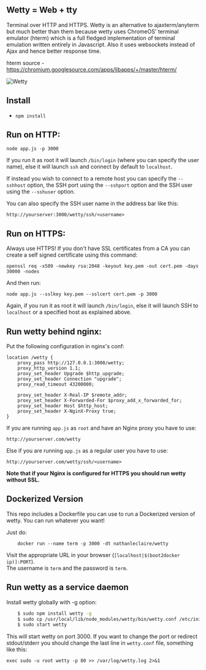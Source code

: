 Wetty = Web + tty
-----------------

Terminal over HTTP and HTTPS. Wetty is an alternative to
ajaxterm/anyterm but much better than them because wetty uses ChromeOS'
terminal emulator (hterm) which is a full fledged implementation of
terminal emulation written entirely in Javascript. Also it uses
websockets instead of Ajax and hence better response time.

hterm source - https://chromium.googlesource.com/apps/libapps/+/master/hterm/

![Wetty](/terminal.png?raw=true)

Install
-------

*  `npm install`

Run on HTTP:
-----------

    node app.js -p 3000

If you run it as root it will launch `/bin/login` (where you can specify
the user name), else it will launch `ssh` and connect by default to
`localhost`.

If instead you wish to connect to a remote host you can specify the
`--sshhost` option, the SSH port using the `--sshport` option and the
SSH user using the `--sshuser` option.

You can also specify the SSH user name in the address bar like this:

  `http://yourserver:3000/wetty/ssh/<username>`

Run on HTTPS:
------------

Always use HTTPS! If you don't have SSL certificates from a CA you can
create a self signed certificate using this command:

  `openssl req -x509 -newkey rsa:2048 -keyout key.pem -out cert.pem -days 30000 -nodes`

And then run:

    node app.js --sslkey key.pem --sslcert cert.pem -p 3000

Again, if you run it as root it will launch `/bin/login`, else it will
launch SSH to `localhost` or a specified host as explained above.

Run wetty behind nginx:
----------------------

Put the following configuration in nginx's conf:

    location /wetty {
	    proxy_pass http://127.0.0.1:3000/wetty;
	    proxy_http_version 1.1;
	    proxy_set_header Upgrade $http_upgrade;
	    proxy_set_header Connection "upgrade";
	    proxy_read_timeout 43200000;

	    proxy_set_header X-Real-IP $remote_addr;
	    proxy_set_header X-Forwarded-For $proxy_add_x_forwarded_for;
	    proxy_set_header Host $http_host;
	    proxy_set_header X-NginX-Proxy true;
    }

If you are running `app.js` as `root` and have an Nginx proxy you have to use:

    http://yourserver.com/wetty

Else if you are running `app.js` as a regular user you have to use:

    http://yourserver.com/wetty/ssh/<username>

**Note that if your Nginx is configured for HTTPS you should run wetty without SSL.**

Dockerized Version
------------------

This repo includes a Dockerfile you can use to run a Dockerized version of wetty.  You can run
whatever you want!

Just do:

```
    docker run --name term -p 3000 -dt nathanleclaire/wetty
```

Visit the appropriate URL in your browser (`[localhost|$(boot2docker ip)]:PORT`).  
The username is `term` and the password is `term`.

Run wetty as a service daemon
-----------------------------

Install wetty globally with -g option:

```bash
    $ sudo npm install wetty -g
    $ sudo cp /usr/local/lib/node_modules/wetty/bin/wetty.conf /etc/init
    $ sudo start wetty
```

This will start wetty on port 3000. If you want to change the port or redirect stdout/stderr you should change the last line in `wetty.conf` file, something like this:

    exec sudo -u root wetty -p 80 >> /var/log/wetty.log 2>&1
